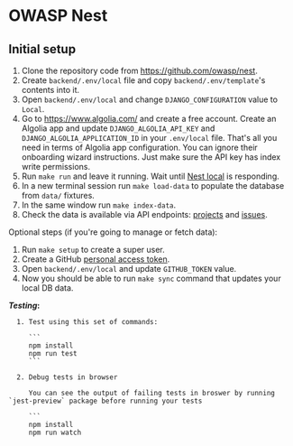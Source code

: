 # OWASP Nest

## Initial setup

1. Clone the repository code from <https://github.com/owasp/nest>.
1. Create `backend/.env/local` file and copy `backend/.env/template`'s contents into it.
1. Open `backend/.env/local` and change `DJANGO_CONFIGURATION` value to `Local`.
1. Go to <https://www.algolia.com/> and create a free account.
   Create an Algolia app and update `DJANGO_ALGOLIA_API_KEY` and `DJANGO_ALGOLIA_APPLICATION_ID` in your `.env/local` file.
   That's all you need in terms of Algolia app configuration. You can ignore their onboarding wizard instructions.
   Just make sure the API key has index write permissions.
1. Run `make run` and leave it running. Wait until [Nest local](http://localhost:8000/api/v1) is responding.
1. In a new terminal session run `make load-data` to populate the database from `data/` fixtures.
1. In the same window run `make index-data`.
1. Check the data is available via API endpoints: [projects](http://localhost:8000/api/v1/owasp/search/project) and [issues](http://localhost:8000/api/v1/owasp/search/issue).

Optional steps (if you're going to manage or fetch data):

1. Run `make setup` to create a super user.
1. Create a GitHub [personal access token](https://docs.github.com/en/authentication/keeping-your-account-and-data-secure/managing-your-personal-access-tokens).
1. Open `backend/.env/local` and update `GITHUB_TOKEN` value.
1. Now you should be able to run `make sync` command that updates your local DB data.


  **_Testing_:**

      1. Test using this set of commands:

         ```
         npm install
         npm run test
         ```

      2. Debug tests in browser

         You can see the output of failing tests in broswer by running `jest-preview` package before running your tests

         ```
         npm install
         npm run watch


